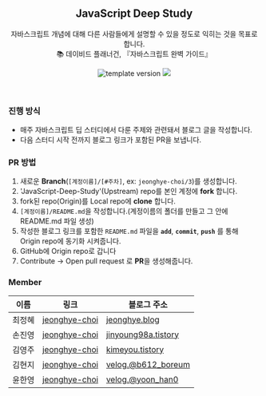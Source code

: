 <br/>
<h2 align="middle">JavaScript Deep Study</h2>
<p align="middle">
자바스크립트 개념에 대해 다른 사람들에게 설명할 수 있을 정도로 익히는 것을 목표로 합니다.
<br/>
📚 데이비드 플래너건, 『자바스크립트 완벽 가이드』
</p>
<p align="middle">
  <img src="https://img.shields.io/badge/version-1.0.0-blue?style=flat-square" alt="template version"/>
  <img src="https://img.shields.io/badge/language-md-md.svg?style=flat-square"/>
</p>

<br/>

### 진행 방식

- 매주 자바스크립트 딥 스터디에서 다룬 주제와 관련돼서 블로그 글을 작성합니다.
- 다음 스터디 시작 전까지 블로그 링크가 포함된 PR을 보냅니다.

### PR 방법

1. 새로운 **Branch**(`[계정이름]/[#주차]`, ex: `jeonghye-choi/3`)를 생성합니다.
2. 'JavaScript-Deep-Study'(Upstream) repo를 본인 계정에 **fork** 합니다.
3. fork된 repo(Origin)를 Local repo에 **clone** 합니다.
4. `[계정이름]/README.md`을 작성합니다.(계정이름의 폴더를 만들고 그 안에 README.md 파일 생성)
5. 작성한 블로그 링크를 포함한 `README.md` 파일을 **`add`**, **`commit`**, **`push`** 를 통해 Origin repo에 동기화 시켜줍니다.
6. GitHub에 Origin repo로 갑니다
7. Contribute -> Open pull request 로 **PR**을 생성해줍니다.

### Member

| 이름   | 링크                             | 블로그 주소                                             |
| ------ | -------------------------------- | ------------------------------------------------------- |
| 최정혜 | [jeonghye-choi](/jeonghye-choi/) | [jeonghye.blog](https://jeonghye.blog/dev)              |
| 손진영 | [jeonghye-choi](/jinyoung234/)   | [jinyoung98a.tistory](https://jinyoung98a.tistory.com/) |
| 김영주 | [jeonghye-choi](/K-0joo/)        | [kimeyou.tistory](https://kimeyou.tistory.com/)         |
| 김현지 | [jeonghye-choi](/Hyun-Jiii/)     | [velog.@b612_boreum](https://velog.io/@b612_boreum)     |
| 윤한영 | [jeonghye-choi](/YoonHan0/)      | [velog.@yoon_han0](https://velog.io/@yoon_han0)         |
